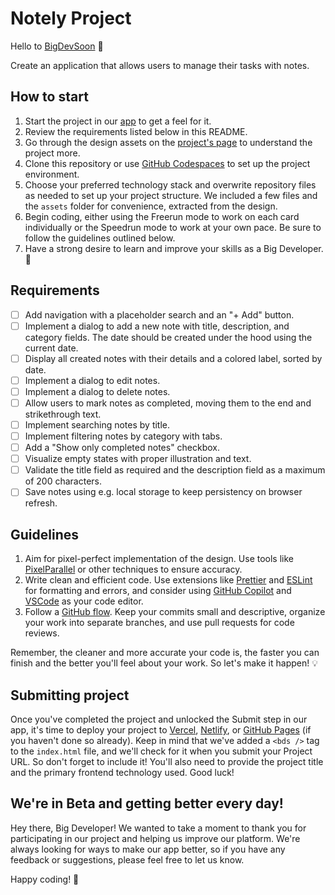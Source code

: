 # Notely Project

Hello to [BigDevSoon](https://bigdevsoon.me/) 👋

Create an application that allows users to manage their tasks with notes.

## How to start

1. Start the project in our [app](https://app.bigdevsoon.me/projects/notely) to get a feel for it.
2. Review the requirements listed below in this README.
3. Go through the design assets on the [project's page](https://app.bigdevsoon.me/projects/notely) to understand the project more.
4. Clone this repository or use [GitHub Codespaces](https://github.com/features/codespaces) to set up the project environment.
5. Choose your preferred technology stack and overwrite repository files as needed to set up your project structure. We included a few files and the `assets` folder for convenience, extracted from the design.
6. Begin coding, either using the Freerun mode to work on each card individually or the Speedrun mode to work at your own pace. Be sure to follow the guidelines outlined below.
7. Have a strong desire to learn and improve your skills as a Big Developer. 🚀

## Requirements

- [ ] Add navigation with a placeholder search and an "+ Add" button.
- [ ] Implement a dialog to add a new note with title, description, and category fields. The date should be created under the hood using the current date.
- [ ] Display all created notes with their details and a colored label, sorted by date.
- [ ] Implement a dialog to edit notes.
- [ ] Implement a dialog to delete notes.
- [ ] Allow users to mark notes as completed, moving them to the end and strikethrough text.
- [ ] Implement searching notes by title.
- [ ] Implement filtering notes by category with tabs.
- [ ] Add a "Show only completed notes" checkbox.
- [ ] Visualize empty states with proper illustration and text.
- [ ] Validate the title field as required and the description field as a maximum of 200 characters.
- [ ] Save notes using e.g. local storage to keep persistency on browser refresh.

## Guidelines

1. Aim for pixel-perfect implementation of the design. Use tools like [PixelParallel](https://chrome.google.com/webstore/detail/pixelparallel-by-htmlburg/iffnoibnepbcloaaagchjonfplimpkob?hl=en) or other techniques to ensure accuracy.
2. Write clean and efficient code. Use extensions like [Prettier](https://marketplace.visualstudio.com/items?itemName=esbenp.prettier-vscode) and [ESLint](https://marketplace.visualstudio.com/items?itemName=dbaeumer.vscode-eslint) for formatting and errors, and consider using [GitHub Copilot](https://github.com/features/copilot) and [VSCode](https://code.visualstudio.com/) as your code editor.
3. Follow a [GitHub flow](https://docs.github.com/en/get-started/quickstart/github-flow). Keep your commits small and descriptive, organize your work into separate branches, and use pull requests for code reviews.

Remember, the cleaner and more accurate your code is, the faster you can finish and the better you'll feel about your work.
So let's make it happen! 💡

## Submitting project

Once you've completed the project and unlocked the Submit step in our app, it's time to deploy your project to [Vercel](https://vercel.com/), [Netlify](https://www.netlify.com/), or [GitHub Pages](https://pages.github.com/) (if you haven't done so already). Keep in mind that we've added a `<bds />` tag to the `index.html` file, and we'll check for it when you submit your Project URL. So don't forget to include it! You'll also need to provide the project title and the primary frontend technology used. Good luck!

## We're in Beta and getting better every day!

Hey there, Big Developer! We wanted to take a moment to thank you for participating in our project and helping us improve our platform. We're always looking for ways to make our app better, so if you have any feedback or suggestions, please feel free to let us know.

Happy coding! 🚀
